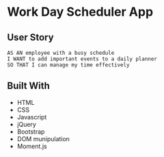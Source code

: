 # Work Day Scheduler App

## User Story

```
AS AN employee with a busy schedule
I WANT to add important events to a daily planner
SO THAT I can manage my time effectively
```

## Built With

* HTML
* CSS
* Javascript
* jQuery
* Bootstrap
* DOM munipulation
* Moment.js